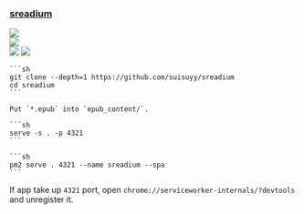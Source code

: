 ### [sreadium](https://github.com/suisuyy/sreadium)

![](https://img.shields.io/github/license/suisuyy/sreadium?style=flat-square)<br />
[![](https://img.shields.io/github/last-commit/scillidan/sreadium/main?label=last%20commit%20(fork)&style=flat-square)](https://github.com/scillidan/sreadium)<br />
![](https://img.shields.io/badge/Vercel-black?style=flat&logo=Vercel&logoColor=white)
![](https://img.shields.io/badge/GitHub%20Pages-121013?logo=github&logoColor=white)

````{tab} From source
```sh
git clone --depth=1 https://github.com/suisuyy/sreadium
cd sreadium
```

Put `*.epub` into `epub_content/`.

```sh
serve -s . -p 4321
```
````

````{tab} PM2
```sh
pm2 serve . 4321 --name sreadium --spa
```
````

If app take up `4321` port, open `chrome://serviceworker-internals/?devtools` and unregister it.